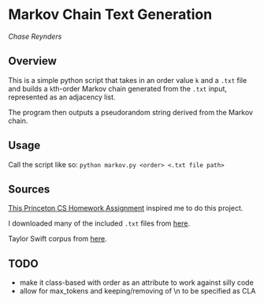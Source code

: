 # Markov Chain Text Generation

*Chase Reynders*

## Overview

This is a simple python script that takes in an order value `k` and a `.txt` file and builds a `k`th-order Markov chain generated from the `.txt` input, represented as an adjacency list.

The program then outputs a pseudorandom string derived from the Markov chain.

## Usage

Call the script like so:
`python markov.py <order> <.txt file path>`

## Sources

[This Princeton CS Homework Assignment](https://www.cs.princeton.edu/courses/archive/spring05/cos126/assignments/markov.html) inspired me to do this project.

I downloaded many of the included `.txt` files from [here](https://www.cs.princeton.edu/courses/archive/spr24/cos126/assignments/chat126/).

Taylor Swift corpus from [here](https://github.com/irenetrampoline/taylor-swift-lyrics/blob/master/all_tswift_lyrics.txt).

## TODO

- make it class-based with order as an attribute to work against silly code
- allow for max_tokens and keeping/removing of \n to be specified as CLA
